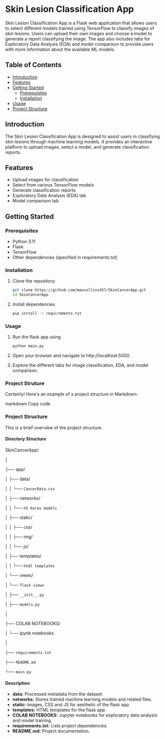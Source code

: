 # Skin Lesion Classification App

Skin Lesion Classification App is a Flask web application that allows users to select different models trained using TensorFlow to classify images of skin lesions. Users can upload their own images and choose a model to generate a report classifying the image. The app also includes tabs for Exploratory Data Analysis (EDA) and model comparison to provide users with more information about the available ML models.

## Table of Contents

- [Introduction](#introduction)
- [Features](#features)
- [Getting Started](#getting-started)
  - [Prerequisites](#prerequisites)
  - [Installation](#installation)
- [Usage](#usage)
- [Project Structure](#project-structure)


## Introduction

The Skin Lesion Classification App is designed to assist users in classifying skin lesions through machine learning models. It provides an interactive platform to upload images, select a model, and generate classification reports.

## Features

- Upload images for classification
- Select from various TensorFlow models
- Generate classification reports
- Exploratory Data Analysis (EDA) tab
- Model comparison tab

## Getting Started

### Prerequisites

- Python 3.11
- Flask
- TensorFlow
- Other dependencies (specified in requirements.txt)

### Installation

1. Clone the repository:

   ```bash
   git clone https://github.com/maxcollins457/SkinCancerApp.git
   cd SkinCancerApp
   ```
2. Install dependencies

    ```bash 
    pip install -r requirements.txt
    ```

### Usage
1. Run the flask app using 

    ```bash
    python main.py
    ```
2. Open your browser and navigate to http://localhost:5000.

3. Explore the different tabs for image classification, EDA, and model comparison.

### Project Struture

Certainly! Here's an example of a project structure in Markdown:

markdown
Copy code
### Project Structure

This is a brief overview of the project structure.

#### Directory Structure

SkinCancerApp/

│

├── app/

│   ├── data/

│   │   └── `CancerData.csv`

│   ├── networks/

│   │   └── `h5 keras models`

│   ├── static/

│   │   ├── css/

│   │   ├── img/

│   │   └── js/

│   ├── templates/

│   │   └── `html templates`

│   └── views/

│       └── `flask views`

│   ├── `__init__.py`

│   ├── `models.py`

│

├── COLAB NOTEBOOKS/

│   └── ipynb notebooks

│

├── `requirements.txt`

├── `README.md`

└── `main.py`



#### Description

- **data:** Processed metadata from the dataset.
- **networks:** Stores trained machine learning models and related files.
- **static:** Images, CSS and JS for aesthetic of the flask app.
- **templates:** HTML templates for the flask app.
- **COLAB NOTEBOOKS:** Jupyter notebooks for exploratory data analysis and model training.
- **requirements.txt:** Lists project dependencies.
- **README.md:** Project documentation.

